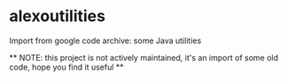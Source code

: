 # alexoutilities
Import from google code archive: some Java utilities

** NOTE: this project is not actively maintained, it's an import of some old code, hope you find it useful **
